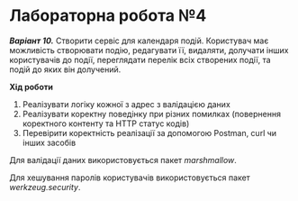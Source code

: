 # Лабораторна робота №4

**_Варіант 10._** Створити сервіс для календаря подій. 
Користувач має можливість створювати подію, редагувати її, 
видаляти, долучати інших користувачів до події, переглядати 
перелік всіх створених події, та подій до яких він долучений.


**Хід роботи**

1. Реалізувати логіку кожної з адрес з валідацією даних
2. Реалізувати коректну поведінку при різних помилках (повернення коректного контенту та HTTP статус кодів)
3. Перевірити коректність реалізації за допомогою Postman, curl чи інших засобів

Для валідації даних використовується пакет *marshmallow*.

Для хешування паролів користувачів використовується пакет *werkzeug.security*.

